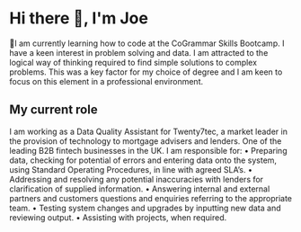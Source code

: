 # Hi there 👋, I'm Joe
🌱I am currently learning how to code at the CoGrammar Skills Bootcamp. 
I have a keen interest in problem solving and data. I am attracted to the logical way of thinking required to find simple solutions to complex problems. This was a key factor for my choice of degree and I am keen to focus on this element in a professional environment. 

## My current role
I am working as a Data Quality Assistant for Twenty7tec, a market leader in the provision of technology to mortgage advisers and lenders. One of the leading B2B fintech 
businesses in the UK.
I am responsible for:
• Preparing data, checking for potential of errors and entering data onto the system, using Standard Operating 
Procedures, in line with agreed SLA’s.
• Addressing and resolving any potential inaccuracies with lenders for clarification of supplied information.
• Answering internal and external partners and customers questions and enquiries referring to the appropriate 
team.
• Testing system changes and upgrades by inputting new data and reviewing output.
• Assisting with projects, when required.

<!--
**josephmlim/josephmlim** is a ✨ _special_ ✨ repository because its `README.md` (this file) appears on your GitHub profile.

Here are some ideas to get you started:

- 🔭 I’m currently working on ...
- 🌱 I’m currently learning ...
- 👯 I’m looking to collaborate on ...
- 🤔 I’m looking for help with ...
- 💬 Ask me about ...
- 📫 How to reach me: ...
- 😄 Pronouns: ...
- ⚡ Fun fact: ...
-->
